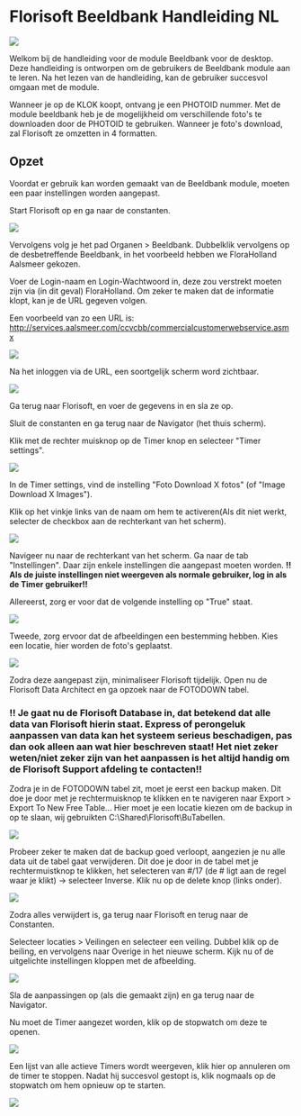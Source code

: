 # Florisoft Beeldbank Handleiding NL

<img src=".Beeldbank_Handleiding_NL/media/image1.jpeg" />

Welkom bij de handleiding voor de module Beeldbank voor de desktop. Deze handleiding is ontworpen om de gebruikers de Beeldbank module aan te leren. Na het lezen van de handleiding, kan de gebruiker succesvol omgaan met de module.

Wanneer je op de KLOK koopt, ontvang je een PHOTOID nummer.
Met de module beeldbank heb je de mogelijkheid om verschillende foto's te downloaden door de PHOTOID te gebruiken. Wanneer je foto's download, zal Florisoft ze omzetten in 4 formatten.

## Opzet
Voordat er gebruik kan worden gemaakt van de Beeldbank module, moeten een paar instellingen worden aangepast.

Start Florisoft op en ga naar de constanten.

<img src=".Beeldbank_Handleiding_NL/media/image2.png" />

Vervolgens volg je het pad Organen > Beeldbank. Dubbelklik vervolgens op de desbetreffende Beeldbank, in het voorbeeld hebben we FloraHolland Aalsmeer gekozen.

Voer de Login-naam en Login-Wachtwoord in, deze zou verstrekt moeten zijn via (in dit geval) FloraHolland. Om zeker te maken dat de informatie klopt, kan je de URL gegeven volgen.

Een voorbeeld van zo een URL is: http://services.aalsmeer.com/ccvcbb/commercialcustomerwebservice.asmx

<img src=".Beeldbank_Handleiding_NL/media/image3.png"/>

Na het inloggen via de URL, een soortgelijk scherm word zichtbaar.

<img src=".Beeldbank_Handleiding_NL/media/image4.png"/>

Ga terug naar Florisoft, en voer de gegevens in en sla ze op.

Sluit de constanten en ga terug naar de Navigator (het thuis scherm).

Klik met de rechter muisknop op de Timer knop en selecteer "Timer settings".

<img src=".Beeldbank_Handleiding_NL/media/image5.png"/>

In de Timer settings, vind de instelling "Foto Download X fotos" (of "Image Download X Images").

Klik op het vinkje links van de naam om hem te activeren(Als dit niet werkt, selecter de checkbox aan de rechterkant van het scherm).

<img src=".Beeldbank_Handleiding_NL/media/image6.png"/>

Navigeer nu naar de rechterkant van het scherm. Ga naar de tab "Instellingen". Daar zijn enkele instellingen die aangepast moeten worden. **!! Als de juiste instellingen niet weergeven als normale gebruiker, log in als de Timer gebruiker!!**

Allereerst, zorg er voor dat de volgende instelling op "True" staat.

<img src=".Beeldbank_Handleiding_NL/media/image7.png"/>

Tweede, zorg ervoor dat de afbeeldingen een bestemming hebben. Kies een locatie, hier worden de foto's geplaatst.

<img src=".Beeldbank_Handleiding_NL/media/image8.png"/>

Zodra deze aangepast zijn, minimaliseer Florisoft tijdelijk. Open nu de Florisoft Data Architect en ga opzoek naar de FOTODOWN tabel.

### **!! Je gaat nu de Florisoft Database in, dat betekend dat alle data van Florisoft hierin staat. Express of perongeluk aanpassen van data kan het systeem serieus beschadigen, pas dan ook alleen aan wat hier beschreven staat! Het niet zeker weten/niet zeker zijn van het aanpassen is het altijd handig om de Florisoft Support afdeling te contacten!!**

Zodra je in de FOTODOWN tabel zit, moet je eerst een backup maken. Dit doe je door met je rechtermuisknop te klikken en te navigeren naar Export > Export To New Free Table... Hier moet je een locatie kiezen om de backup in op te slaan, wij gebruikten C:\Shared\Florisoft\BuTabellen.

<img src=".Beeldbank_Handleiding_NL/media/image9.png"/>

Probeer zeker te maken dat de backup goed verloopt, aangezien je nu alle data uit de tabel gaat verwijderen. Dit doe je door in de tabel met je rechtermuistknop te klikken, het selecteren van #/17 (de # ligt aan de regel waar je klikt) -> selecteer Inverse. Klik nu op de delete knop (links onder).

<img src=".Beeldbank_Handleiding_NL/media/image10.png"/>

Zodra alles verwijdert is, ga terug naar Florisoft en terug naar de Constanten.

Selecteer locaties > Veilingen en selecteer een veiling. Dubbel klik op de beiling, en vervolgens naar Overige in het nieuwe scherm. Kijk nu of de uitgelichte instellingen kloppen met de afbeelding.

<img src=".Beeldbank_Handleiding_NL/media/image11.png"/>

Sla de aanpassingen op (als die gemaakt zijn) en ga terug naar de Navigator.

Nu moet de Timer aangezet worden, klik op de stopwatch om deze te openen.

<img src=".Beeldbank_Handleiding_NL/media/image12.png"/>

Een lijst van alle actieve Timers wordt weergeven, klik hier op annuleren om de timer te stoppen. Nadat hij succesvol gestopt is, klik nogmaals op de stopwatch om hem opnieuw op te starten.

<img src=".Beeldbank_Handleiding_NL/media/image13.png"/>